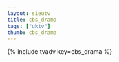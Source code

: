 ```yaml
--- 
layout: sieutv
title: cbs_drama
tags: ["uktv"]
thumb: cbs_drama
---
```

{% include tvadv key=cbs_drama %}
